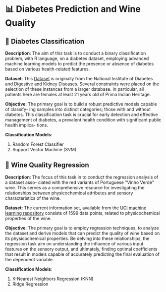 # 📊 Diabetes Prediction and Wine Quality

## 🍬 Diabetes Classification
**Description**: The aim of this task is to conduct a binary classification problem, with R
language, on a diabetes dataset, employing advanced machine learning models
to predict the presence or absence of diabetes based on various health-related
features. 

**Dataset**: This [Dataset](https://www.kaggle.com/datasets/mathchi/diabetes-data-set) is originally from the National Institute of Diabetes
and Digestive and Kidney Diseases. Several constraints were placed on the
selection of these instances from a larger database. In particular, all patients
here are females at least 21 years old of Prima Indian Heritage.

**Objective**: The primary goal is to build a robust predictive models capable of classify-
ing samples into distinct categories; those with and without diabetes. This 
classification task is crucial for early detection and effective management of
diabetes, a prevalent health condition with significant public health implica-
tions.

**Classification Models**:
1. Random Forest Classifier
2. Support Vector Machine (SVM)

## 🍷 Wine Quality Regression
**Description**: The focus of this task in to conduct the regression analysis of a dataset asso-
ciated with the red variants of Portuguese "Vinho Verde" wine. This serves as a comprehensive resource for investigating the relationships between physicochemical attributes and sensory characteristics of the wine.

**Dataset**: The current information set, available from the [UCI machine learning repository](https://archive.ics.uci.edu/dataset/186/wine+quality) consists of 1599 data points, related to physicochemical properties of the wine.

**Objective**: The primary goal is to employ regression techniques, to analyze
the dataset and derive models that can predict the quality of wine based
on its physicochemical properties. Be delving into these relationships, the
regression task aim on understanding the influence of various input features on
the sensory output, and ultimately, finding optimal coefficients that result in
models capable of accurately predicting the final evaluation of the dependent
variable.

**Classification Models**:
1. K-Nearest Neighbors Regression (KNN)
2. Ridge Regression
